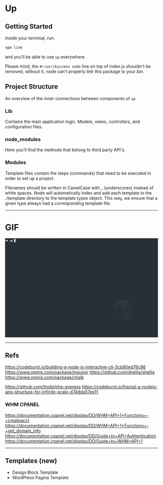 # Up 

## Getting Started
Inside your terminal, run: 
```bash 
npm link
``` 
and you'll be able to use ```up``` everywhere.

Please mind, the ```#!/usr/bin/env node``` line on top of index.js shouldn't be removed, without it, node can't properly *link* this package to your *bin*.

## Project Structure
An overview of the inner connections between components of ```up```

### Lib
Contains the main application logic. Models, views, controllers, and configuration files. 

### node_modules
Here you'll find the methods that belong to third party API's.

### Modules 
Template files contain the steps (commands) that need to be executed in order to set up a project. 

Filenames should be written in CamelCase with _ (underscores) instead of white spaces. Node will automatically index and add each template in the ./template directory to the template types object. This way, we ensure that a given type always had a corresponding template file. 

_____

# GIF 

![](./docs/media/up-quick-email.gif)

_____

## Refs
https://codeburst.io/building-a-node-js-interactive-cli-3cb80ed76c86
https://www.npmjs.com/package/inquirer
https://github.com/shelljs/shelljs
https://www.npmjs.com/package/chalk

https://github.com/fnobi/php-express
https://codeburst.io/fractal-a-nodejs-app-structure-for-infinite-scale-d74dda57ee11

### WHM CPANEL
https://documentation.cpanel.net/display/DD/WHM+API+1+Functions+-+createacct
https://documentation.cpanel.net/display/DD/WHM+API+1+Functions+-+get_domain_info
https://documentation.cpanel.net/display/DD/Guide+to+API+Authentication
https://documentation.cpanel.net/display/DD/Guide+to+WHM+API+1

____

## Templates (new)
- Design Block Template
- WordPress Pagina Template
